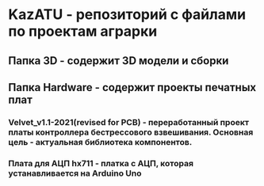 # KazATU - репозиторий с файлами по проектам аграрки

## Папка 3D - содержит 3D модели и сборки


## Папка Hardware - содержит проекты печатных плат
### Velvet_v1.1-2021(revised for PCB) - переработанный проект платы контроллера бестрессового взвешивания. Основная цель - актуальная библиотека компонентов. 

### Плата для АЦП hx711 - платка с АЦП, которая устанавливается на Arduino Uno

